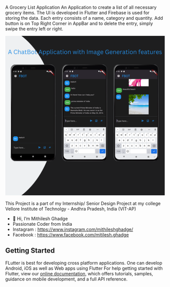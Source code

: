 A Grocery List Application
An Application to create a list of all necessary grocery items. 
The UI is developed in Flutter and Firebase is used for storing the data.
Each entry consists of a name, category and quantity. 
Add button is on Top Right Corner in AppBar and to delete the entry, simply swipe the entry left or right.


![Image alt text](https://github.com/cherryensign/FBOT/blob/c31ffdfcc3678f8b50539eaddfeb4505915f5ed1/screenshots/Chat%20Bot.png?raw=true)


This Project is a part of my Internship/ Senior Design Project at my college Vellore Institute of Technolgy - Andhra Pradesh, India (VIT-AP)


- 👋 Hi, I’m Mithilesh Ghadge
- Passionate Coder from India
- Instagram : https://www.instagram.com/mithileshghadge/
- Facebook : https://www.facebook.com/mitilesh.ghadge

## Getting Started
FLutter is best for developing cross platform applications. One can develop Android, iOS as well as Web apps using Flutter 
For help getting started with Flutter, view our
[online documentation](https://flutter.dev/docs), which offers tutorials,
samples, guidance on mobile development, and a full API reference.


